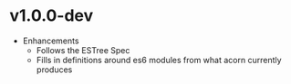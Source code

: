 # v1.0.0-dev

* Enhancements
  * Follows the ESTree Spec
  * Fills in definitions around es6 modules from what acorn currently produces